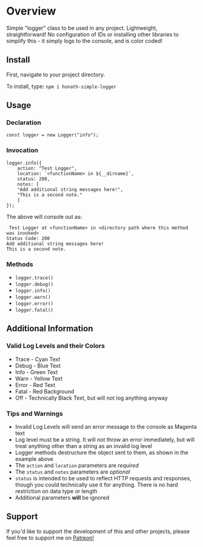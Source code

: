 # Overview

Simple "logger" class to be used in any project. Lightweight, straightforward! No configuration of IDs or installing other libraries to simplify this - it simply logs to the console, and is color coded!

## Install
First, navigate to your project directory.

To install, type:
`npm i honath-simple-logger`

## Usage

### Declaration

`const logger = new Logger("info");`

### Invocation

```
logger.info({
    action: "Test Logger",
    location: `<functionName> in ${__dirname}`,
    status: 200,
    notes: [
    "Add additional string messages here!",
    "This is a second note."
    ]
});
```

The above will console out as:

```
 Test Logger at <functionName> in <directory path where this method was invoked>
Status Code: 200
Add additional string messages here!
This is a second note.
```

### Methods

- `logger.trace()`
- `logger.debug()`
- `logger.info()`
- `logger.warn()`
- `logger.error()`
- `logger.fatal()`

## Additional Information

### Valid Log Levels and their Colors

- Trace - Cyan Text
- Debug - Blue Text
- Info - Green Text
- Warn - Yellow Text
- Error - Red Text
- Fatal - Red Background
- Off - Technically Black Text, but will not log anything anyway

### Tips and Warnings

- Invalid Log Levels will send an error message to the console as Magenta text
- Log level must be a string. It will not throw an error immediately, but will treat anything other than a string as an invalid log level
- Logger methods destructure the object sent to them, as shown in the example above
- The `action` and `location` parameters are *required*
- The `status` and `notes` parameters are *optional*
- `status` is intended to be used to reflect HTTP requests and responses, though you could technically use it for anything. There is no hard restriction on data type or length
- Additional parameters **will** be ignored

## Support
If you'd like to support the development of this and other projects, please feel free to support me on [Patreon!](https://www.patreon.com/thechosenwaffle) 